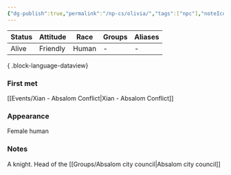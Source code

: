 ```yaml
---
{"dg-publish":true,"permalink":"/np-cs/olivia/","tags":["npc"],"noteIcon":"npc"}
---
```


| Status | Attitude | Race  | Groups | Aliases |
| ------ | -------- | ----- | ------ | ------- |
| Alive  | Friendly | Human | \-     | \-      |

{ .block-language-dataview}
### First met
[[Events/Xian - Absalom Conflict\|Xian - Absalom Conflict]]
### Appearance
Female human
### Notes
A knight. Head of the [[Groups/Absalom city council\|Absalom city council]]